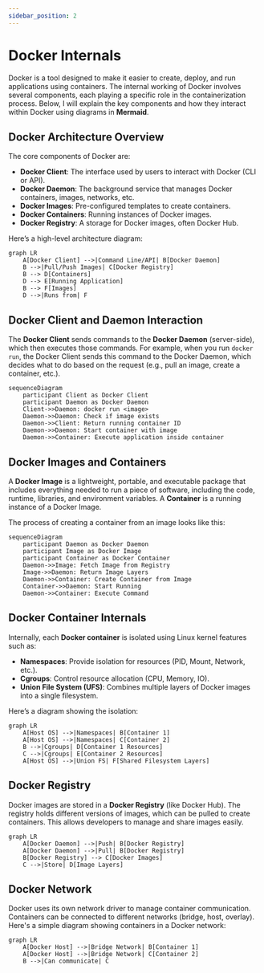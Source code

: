 ```yaml
---
sidebar_position: 2
---
```


# Docker Internals

Docker is a tool designed to make it easier to create, deploy, and run applications using containers. The internal working of Docker involves several components, each playing a specific role in the containerization process. Below, I will explain the key components and how they interact within Docker using diagrams in **Mermaid**.

## Docker Architecture Overview

The core components of Docker are:

- **Docker Client**: The interface used by users to interact with Docker (CLI or API).
- **Docker Daemon**: The background service that manages Docker containers, images, networks, etc.
- **Docker Images**: Pre-configured templates to create containers.
- **Docker Containers**: Running instances of Docker images.
- **Docker Registry**: A storage for Docker images, often Docker Hub.

Here’s a high-level architecture diagram:

```mermaid
graph LR
    A[Docker Client] -->|Command Line/API| B[Docker Daemon]
    B -->|Pull/Push Images| C[Docker Registry]
    B --> D[Containers]
    D --> E[Running Application]
    B --> F[Images]
    D -->|Runs from| F
```

## Docker Client and Daemon Interaction

The **Docker Client** sends commands to the **Docker Daemon** (server-side), which then executes those commands. For example, when you run `docker run`, the Docker Client sends this command to the Docker Daemon, which decides what to do based on the request (e.g., pull an image, create a container, etc.).

```mermaid
sequenceDiagram
    participant Client as Docker Client
    participant Daemon as Docker Daemon
    Client->>Daemon: docker run <image>
    Daemon->>Daemon: Check if image exists
    Daemon->>Client: Return running container ID
    Daemon->>Daemon: Start container with image
    Daemon->>Container: Execute application inside container
```

## Docker Images and Containers

A **Docker Image** is a lightweight, portable, and executable package that includes everything needed to run a piece of software, including the code, runtime, libraries, and environment variables. A **Container** is a running instance of a Docker Image.

The process of creating a container from an image looks like this:

```mermaid
sequenceDiagram
    participant Daemon as Docker Daemon
    participant Image as Docker Image
    participant Container as Docker Container
    Daemon->>Image: Fetch Image from Registry
    Image->>Daemon: Return Image Layers
    Daemon->>Container: Create Container from Image
    Container->>Daemon: Start Running
    Daemon->>Container: Execute Command
```

## Docker Container Internals

Internally, each **Docker container** is isolated using Linux kernel features such as:

- **Namespaces**: Provide isolation for resources (PID, Mount, Network, etc.).
- **Cgroups**: Control resource allocation (CPU, Memory, IO).
- **Union File System (UFS)**: Combines multiple layers of Docker images into a single filesystem.

Here’s a diagram showing the isolation:

```mermaid
graph LR
    A[Host OS] -->|Namespaces| B[Container 1]
    A[Host OS] -->|Namespaces| C[Container 2]
    B -->|Cgroups| D[Container 1 Resources]
    C -->|Cgroups| E[Container 2 Resources]
    A[Host OS] -->|Union FS| F[Shared Filesystem Layers]
```

## Docker Registry

Docker images are stored in a **Docker Registry** (like Docker Hub). The registry holds different versions of images, which can be pulled to create containers. This allows developers to manage and share images easily.

```mermaid
graph LR
    A[Docker Daemon] -->|Push| B[Docker Registry]
    A[Docker Daemon] -->|Pull| B[Docker Registry]
    B[Docker Registry] --> C[Docker Images]
    C -->|Store| D[Image Layers]
```

## Docker Network

Docker uses its own network driver to manage container communication. Containers can be connected to different networks (bridge, host, overlay). Here's a simple diagram showing containers in a Docker network:

```mermaid
graph LR
    A[Docker Host] -->|Bridge Network| B[Container 1]
    A[Docker Host] -->|Bridge Network| C[Container 2]
    B -->|Can communicate| C
```
